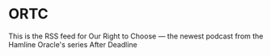 # ORTC
This is the RSS feed for Our Right to Choose — the newest podcast from the Hamline Oracle's series After Deadline
